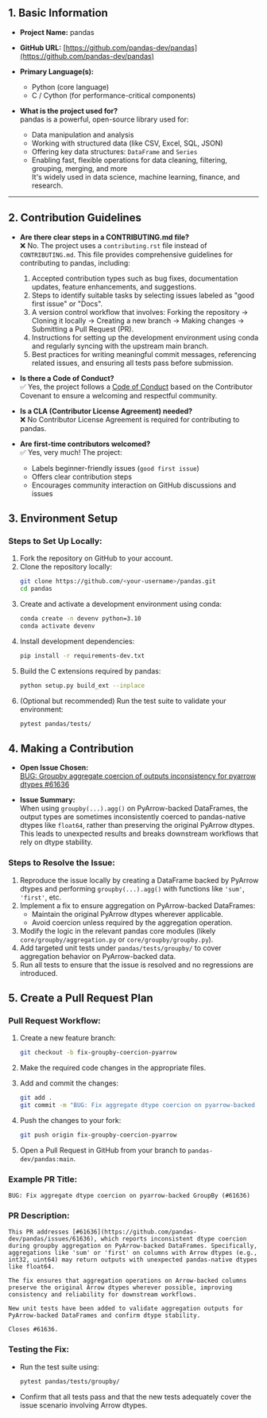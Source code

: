 
## 1. Basic Information

- **Project Name:** pandas  
- **GitHub URL:** [https://github.com/pandas-dev/pandas](https://github.com/pandas-dev/pandas)  
- **Primary Language(s):**
  - Python (core language)
  - C / Cython (for performance-critical components)

- **What is the project used for?**  
  pandas is a powerful, open-source library used for:
  - Data manipulation and analysis
  - Working with structured data (like CSV, Excel, SQL, JSON)
  - Offering key data structures: `DataFrame` and `Series`
  - Enabling fast, flexible operations for data cleaning, filtering, grouping, merging, and more  
  It's widely used in data science, machine learning, finance, and research.

---

## 2. Contribution Guidelines

- **Are there clear steps in a CONTRIBUTING.md file?**  
  ❌ No. The project uses a `contributing.rst` file instead of `CONTRIBUTING.md`. This file provides comprehensive guidelines for contributing to pandas, including:
  1. Accepted contribution types such as bug fixes, documentation updates, feature enhancements, and suggestions.
  2. Steps to identify suitable tasks by selecting issues labeled as "good first issue" or "Docs".
  3. A version control workflow that involves: Forking the repository → Cloning it locally → Creating a new branch → Making changes → Submitting a Pull Request (PR).
  4. Instructions for setting up the development environment using conda and regularly syncing with the upstream main branch.
  5. Best practices for writing meaningful commit messages, referencing related issues, and ensuring all tests pass before submission.

- **Is there a Code of Conduct?**  
  ✅ Yes, the project follows a [Code of Conduct](https://github.com/pandas-dev/pandas/blob/main/.github/CODE_OF_CONDUCT.md) based on the Contributor Covenant to ensure a welcoming and respectful community.

- **Is a CLA (Contributor License Agreement) needed?**  
  ❌ No Contributor License Agreement is required for contributing to pandas.

- **Are first-time contributors welcomed?**  
  ✅ Yes, very much! The project:
  - Labels beginner-friendly issues (`good first issue`)
  - Offers clear contribution steps
  - Encourages community interaction on GitHub discussions and issues

## 3. Environment Setup

### Steps to Set Up Locally:

1. Fork the repository on GitHub to your account.
2. Clone the repository locally:
   ```bash
   git clone https://github.com/<your-username>/pandas.git
   cd pandas
   ```
3. Create and activate a development environment using conda:
   ```bash
   conda create -n devenv python=3.10
   conda activate devenv
   ```
4. Install development dependencies:
   ```bash
   pip install -r requirements-dev.txt
   ```
5. Build the C extensions required by pandas:
   ```bash
   python setup.py build_ext --inplace
   ```
6. (Optional but recommended) Run the test suite to validate your environment:
   ```bash
   pytest pandas/tests/
   ```

## 4. Making a Contribution

- **Open Issue Chosen:**  
  [BUG: Groupby aggregate coercion of outputs inconsistency for pyarrow dtypes #61636](https://github.com/pandas-dev/pandas/issues/61636)

- **Issue Summary:**  
  When using `groupby(...).agg()` on PyArrow-backed DataFrames, the output types are sometimes inconsistently coerced to pandas-native dtypes like `float64`, rather than preserving the original PyArrow dtypes. This leads to unexpected results and breaks downstream workflows that rely on dtype stability.

### Steps to Resolve the Issue:

1. Reproduce the issue locally by creating a DataFrame backed by PyArrow dtypes and performing `groupby(...).agg()` with functions like `'sum'`, `'first'`, etc.
2. Implement a fix to ensure aggregation on PyArrow-backed DataFrames:
   - Maintain the original PyArrow dtypes wherever applicable.
   - Avoid coercion unless required by the aggregation operation.
3. Modify the logic in the relevant pandas core modules (likely `core/groupby/aggregation.py` or `core/groupby/groupby.py`).
4. Add targeted unit tests under `pandas/tests/groupby/` to cover aggregation behavior on PyArrow-backed data.
5. Run all tests to ensure that the issue is resolved and no regressions are introduced.

## 5. Create a Pull Request Plan

### Pull Request Workflow:

1. Create a new feature branch:
   ```bash
   git checkout -b fix-groupby-coercion-pyarrow
   ```

2. Make the required code changes in the appropriate files.

3. Add and commit the changes:
   ```bash
   git add .
   git commit -m "BUG: Fix aggregate dtype coercion on pyarrow-backed GroupBy (#61636)"
   ```

4. Push the changes to your fork:
   ```bash
   git push origin fix-groupby-coercion-pyarrow
   ```

5. Open a Pull Request in GitHub from your branch to `pandas-dev/pandas:main`.

### Example PR Title:
```
BUG: Fix aggregate dtype coercion on pyarrow-backed GroupBy (#61636)
```

### PR Description:
```
This PR addresses [#61636](https://github.com/pandas-dev/pandas/issues/61636), which reports inconsistent dtype coercion during groupby aggregation on PyArrow-backed DataFrames. Specifically, aggregations like 'sum' or 'first' on columns with Arrow dtypes (e.g., int32, uint64) may return outputs with unexpected pandas-native dtypes like float64.

The fix ensures that aggregation operations on Arrow-backed columns preserve the original Arrow dtypes wherever possible, improving consistency and reliability for downstream workflows.

New unit tests have been added to validate aggregation outputs for PyArrow-backed DataFrames and confirm dtype stability.

Closes #61636.
```

### Testing the Fix:

- Run the test suite using:
   ```bash
   pytest pandas/tests/groupby/
   ```
- Confirm that all tests pass and that the new tests adequately cover the issue scenario involving Arrow dtypes.

